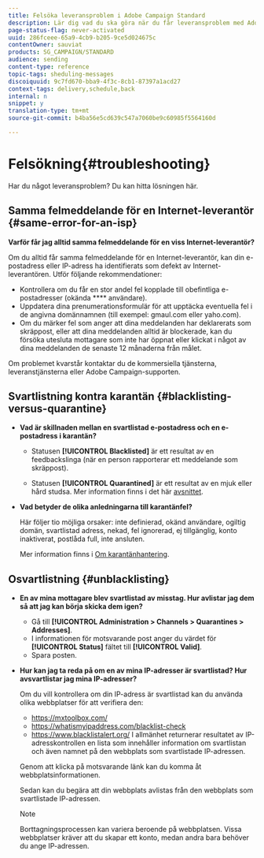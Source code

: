 ```yaml
---
title: Felsöka leveransproblem i Adobe Campaign Standard
description: Lär dig vad du ska göra när du får leveransproblem med Adobe Campaign Standard.
page-status-flag: never-activated
uuid: 286fceee-65a9-4cb9-b205-9ce5d024675c
contentOwner: sauviat
products: SG_CAMPAIGN/STANDARD
audience: sending
content-type: reference
topic-tags: sheduling-messages
discoiquuid: 9c7fd670-bba9-4f3c-8cb1-87397a1acd27
context-tags: delivery,schedule,back
internal: n
snippet: y
translation-type: tm+mt
source-git-commit: b4ba56e5cd639c547a7060be9c60985f5564160d

---
```



# Felsökning{#troubleshooting}

Har du något leveransproblem? Du kan hitta lösningen här.

## Samma felmeddelande för en Internet-leverantör {#same-error-for-an-isp}

**Varför får jag alltid samma felmeddelande för en viss Internet-leverantör?**

Om du alltid får samma felmeddelande för en Internet-leverantör, kan din e-postadress eller IP-adress ha identifierats som defekt av Internet-leverantören. Utför följande rekommendationer:
* Kontrollera om du får en stor andel fel kopplade till obefintliga e-postadresser (okända **** användare).
* Uppdatera dina prenumerationsformulär för att upptäcka eventuella fel i de angivna domännamnen (till exempel: gmaul.com eller yaho.com).
* Om du märker fel som anger att dina meddelanden har deklarerats som skräppost, eller att dina meddelanden alltid är blockerade, kan du försöka utesluta mottagare som inte har öppnat eller klickat i något av dina meddelanden de senaste 12 månaderna från målet.

Om problemet kvarstår kontaktar du de kommersiella tjänsterna, leveranstjänsterna eller Adobe Campaign-supporten.

## Svartlistning kontra karantän {#blacklisting-versus-quarantine}

* **Vad är skillnaden mellan en svartlistad e-postadress och en e-postadress i karantän?**

   * Statusen **[!UICONTROL Blacklisted]** är ett resultat av en feedbackslinga (när en person rapporterar ett meddelande som skräppost).

   * Statusen **[!UICONTROL Quarantined]** är ett resultat av en mjuk eller hård studsa. Mer information finns i det här [avsnittet](../../sending/using/understanding-quarantine-management.md).

* **Vad betyder de olika anledningarna till karantänfel?**

   Här följer tio möjliga orsaker: inte definierad, okänd användare, ogiltig domän, svartlistad adress, nekad, fel ignorerad, ej tillgänglig, konto inaktiverat, postlåda full, inte ansluten.

   Mer information finns i [Om karantänhantering](../../sending/using/understanding-quarantine-management.md).

## Osvartlistning {#unblacklisting}

* **En av mina mottagare blev svartlistad av misstag. Hur avlistar jag dem så att jag kan börja skicka dem igen?**

   * Gå till **[!UICONTROL Administration > Channels > Quarantines > Addresses]**.
   * I informationen för motsvarande post anger du värdet för **[!UICONTROL Status]** fältet till **[!UICONTROL Valid]**.
   * Spara posten.

* **Hur kan jag ta reda på om en av mina IP-adresser är svartlistad? Hur avsvartlistar jag mina IP-adresser?**

   Om du vill kontrollera om din IP-adress är svartlistad kan du använda olika webbplatser för att verifiera den:
   * https://mxtoolbox.com/
   * https://whatismyipaddress.com/blacklist-check
   * https://www.blacklistalert.org/
   I allmänhet returnerar resultatet av IP-adresskontrollen en lista som innehåller information om svartlistan och även namnet på den webbplats som svartlistade IP-adressen.

   Genom att klicka på motsvarande länk kan du komma åt webbplatsinformationen.

   Sedan kan du begära att din webbplats avlistas från den webbplats som svartlistade IP-adressen.

   >[!NOTE]
   >
   >Borttagningsprocessen kan variera beroende på webbplatsen. Vissa webbplatser kräver att du skapar ett konto, medan andra bara behöver du ange IP-adressen.
